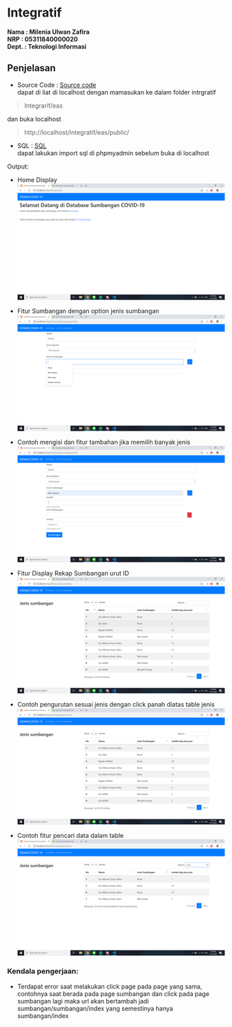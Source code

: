 # Integratif
**Nama  : Milenia Ulwan Zafira**<br/>
**NRP   : 05311840000020**<br/>
**Dept. : Teknologi Informasi**<br/>

## Penjelasan 

* Source Code : [Source code](https://github.com/MilenFifi/Integratif/tree/master/eas)<br/>
dapat di liat di localhost dengan mamasukan ke dalam folder intrgratif
> Integrarif/eas

dan buka localhost
>http://localhost/integratif/eas/public/

* SQL : [SQL](https://github.com/MilenFifi/Integratif/blob/master/easintegratif.sql)<br/>
dapat lakukan import sql di phpmyadmin sebelum buka di localhost

Output:<br/>

* Home Display
![Home](https://raw.githubusercontent.com/MilenFifi/Integratif/master/Screenshot%20(115).png)

* Fitur Sumbangan dengan option jenis sumbangan
![Sumbangan](https://raw.githubusercontent.com/MilenFifi/Integratif/master/Screenshot%20(116).png)

* Contoh mengisi dan fitur tambahan jika memilih banyak jenis 
![Input data](https://raw.githubusercontent.com/MilenFifi/Integratif/master/Screenshot%20(117).png)

* Fitur Display Rekap Sumbangan urut ID
![List Sumbangan](https://raw.githubusercontent.com/MilenFifi/Integratif/master/Screenshot%20(123).png)

* Contoh pengurutan sesuai jenis dengan click panah diatas table jenis
![List Sumbangan urut sesuai jenis](https://raw.githubusercontent.com/MilenFifi/Integratif/master/Screenshot%20(124).png)

* Contoh fitur pencari data dalam table
![List Sumbangan search](https://raw.githubusercontent.com/MilenFifi/Integratif/master/Screenshot%20(125).png)

### Kendala pengerjaan:
* Terdapat error saat melakukan click page pada page yang sama, contohnya saat berada pada page sumbangan dan click pada page sumbangan lagi maka url akan bertambah jadi sumbangan/sumbangan/index yang semestinya hanya sumbangan/index
